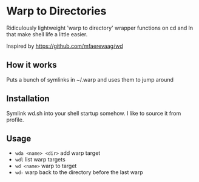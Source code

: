 # Warp to Directories

Ridiculously lightweight 'warp to directory' wrapper functions on cd and ln that make shell life a little easier.

Inspired by https://github.com/mfaerevaag/wd

## How it works

Puts a bunch of symlinks in ~/.warp and uses them to jump around

## Installation

Symlink wd.sh into your shell startup somehow.  I like to source it from profile.

## Usage

* `wda <name> <dir>` add warp target
* `wdl` list warp targets
* `wd <name>` warp to target
* `wd-` warp back to the directory before the last warp

